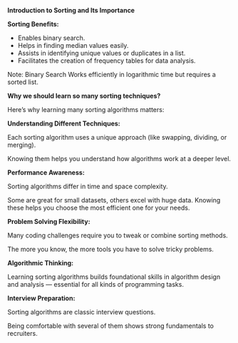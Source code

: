 **Introduction to Sorting and Its Importance**


**Sorting Benefits:**

- Enables binary search.
- Helps in finding median values easily.
- Assists in identifying unique values or duplicates in a list.
- Facilitates the creation of frequency tables for data analysis.

Note: Binary Search Works efficiently in logarithmic time but requires a sorted list.

**Why we should learn so many sorting techniques?**

Here’s why learning many sorting algorithms matters:

**Understanding Different Techniques:** 

Each sorting algorithm uses a unique approach (like swapping, dividing, or merging). 

Knowing them helps you understand how algorithms work at a deeper level.

**Performance Awareness:** 

Sorting algorithms differ in time and space complexity. 

Some are great for small datasets, others excel with huge data. Knowing these helps you choose the most efficient one for your needs.

**Problem Solving Flexibility:** 

Many coding challenges require you to tweak or combine sorting methods. 

The more you know, the more tools you have to solve tricky problems.

**Algorithmic Thinking:** 

Learning sorting algorithms builds foundational skills in algorithm design and analysis — essential for all kinds of programming tasks.

**Interview Preparation:**

Sorting algorithms are classic interview questions. 

Being comfortable with several of them shows strong fundamentals to recruiters.
